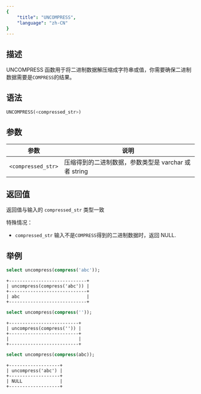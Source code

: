 ```yaml
---
{
    "title": "UNCOMPRESS",
    "language": "zh-CN"
}
---
```


## 描述
UNCOMPRESS 函数用于将二进制数据解压缩成字符串或值，你需要确保二进制数据需要是`COMPRESS`的结果。

## 语法

```sql
UNCOMPRESS(<compressed_str>)
```

## 参数

| 参数                | 说明            |
|--------------------|---------------|
| `<compressed_str>` | 压缩得到的二进制数据，参数类型是 varchar 或者 string |

## 返回值

返回值与输入的 `compressed_str` 类型一致

特殊情况：
- `compressed_str` 输入不是`COMPRESS`得到的二进制数据时，返回 NULL.


## 举例

``` sql
select uncompress(compress('abc'));
```
```text 
+-----------------------------+
| uncompress(compress('abc')) |
+-----------------------------+
| abc                         |
+-----------------------------+
```
```sql
select uncompress(compress(''));
```
```text 
+--------------------------+
| uncompress(compress('')) |
+--------------------------+
|                          |
+--------------------------+
```
```sql
select uncompress(compress(abc));
```
```text 
+-------------------+
| uncompress('abc') |
+-------------------+
| NULL              |
+-------------------+
```